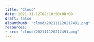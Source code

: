 ```yaml
---
title: "Cloud"
date: 2021-11-12T02:10:50+08:00
draft: false
albumthumb: "cloud/202111120217491.png"
resources:
- src: "cloud/202111120217491.png"
---
```


